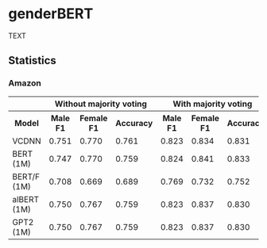 
# genderBERT

TEXT


## Statistics

### Amazon
<table>
<thead>
  <tr>
    <th></th>
    <th colspan="3">Without majority voting</th>
    <th colspan="3">With majority voting</th>
  </tr>
</thead>
<tbody>
  <tr>
    <th>Model</th>
    <th>Male F1</th>
    <th>Female F1</th>
    <th>Accuracy</th>
    <th>Male F1</th>
    <th>Female F1</th>
    <th>Accuracy</th>
  </tr>
  <tr>
    <td>VCDNN</td>
    <td>0.751</td>
    <td>0.770</td>
    <td>0.761</td>
    <td>0.823</td>
    <td>0.834</td>
    <td>0.831</td>
  </tr>
  <tr>
    <td>BERT (1M)</td>
    <td>0.747</td>
    <td>0.770</td>
    <td>0.759</td>
    <td>0.824</td>
    <td>0.841</td>
    <td>0.833</td>
  </tr>
  <tr>
    <td>BERT/F (1M)</td>
    <td>0.708</td>
    <td>0.669</td>
    <td>0.689</td>
    <td>0.769</td>
    <td>0.732</td>
    <td>0.752</td>
  </tr>
  <tr>
    <td>alBERT (1M)</td>
    <td>0.750</td>
    <td>0.767</td>
    <td>0.759</td>
    <td>0.823</td>
    <td>0.837</td>
    <td>0.830</td>
  </tr>
  <tr>
    <td>GPT2 (1M)</td>
    <td>0.750</td>
    <td>0.767</td>
    <td>0.759</td>
    <td>0.823</td>
    <td>0.837</td>
    <td>0.830</td>
  </tr>
</tbody>
</table>
